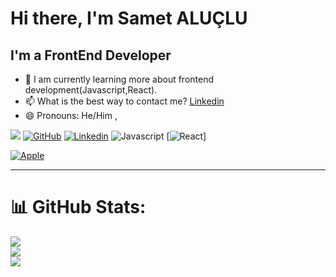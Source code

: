 # Hi there, I'm Samet ALUÇLU


## I'm a FrontEnd Developer

- 🌱 I am currently learning more about frontend development(Javascript,React).
- 📫 What is the best way to contact me? [Linkedin](https://www.linkedin.com/in/samet-alu%C3%A7lu-70b984229)
- 😄 Pronouns: He/Him ,

![](https://komarev.com/ghpvc/?username=sametaluclu&color=cc1d00)
[![GitHub](https://img.shields.io/badge/Github-100000?style=for-the-badge&logo=github&logoColor=white)](https://github.com/sametaluclu/)
[![Linkedin](https://img.shields.io/badge/Linkedin-0077B5?style=for-the-badge&logo=linkedin&logoColor=white)](https://www.linkedin.com/in/samet-alu%C3%A7lu-70b984229)
![Javascript](https://img.shields.io/badge/JavaScript-323330?style=for-the-badge&logo=Javascript&logoColor=F0DB4F)
[![React](https://img.shields.io/badge/React-323330?style=for-the-badge&logo=React&logoColor=61DBFB)]

[![Apple](https://img.shields.io/badge/Huawei-Matebook_D15-999999?style=for-the-badge&logo=Huawei&logoColor=CF0A2C&color=232527)](#)

---
# 📊 GitHub Stats:
![](https://github-readme-stats.vercel.app/api?username=sametaluclu&theme=dark&hide_border=false&include_all_commits=true&count_private=true)<br/>
![](https://github-readme-streak-stats.herokuapp.com/?user=sametaluclu&theme=dark&hide_border=false)<br/>
![](https://github-readme-stats.vercel.app/api/top-langs/?username=sametaluclu&theme=dark&hide_border=false&include_all_commits=true&count_private=true&layout=compact)

